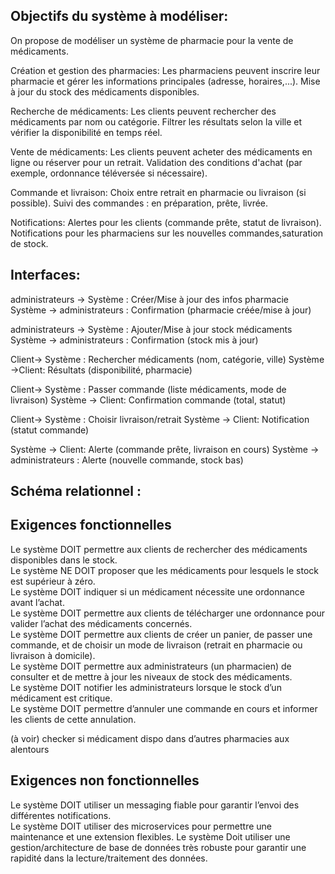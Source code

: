 ## Objectifs du système à modéliser: 
On propose de modéliser un système de pharmacie pour la vente de médicaments.

Création et gestion des pharmacies:
Les pharmaciens peuvent inscrire leur pharmacie et gérer les informations principales (adresse, horaires,...).
Mise à jour du stock des médicaments disponibles.

Recherche de médicaments:
Les clients peuvent rechercher des médicaments par nom ou catégorie.
Filtrer les résultats selon la ville et vérifier la disponibilité en temps réel.

Vente de médicaments:
 Les clients peuvent acheter des médicaments en ligne ou réserver pour un retrait.
 Validation des conditions d'achat (par exemple, ordonnance téléversée si nécessaire).
 
Commande et livraison:
 Choix entre retrait en pharmacie ou livraison (si possible).
 Suivi des commandes : en préparation, prête, livrée.
 
Notifications:
 Alertes pour les clients (commande prête, statut de livraison).
 Notifications pour les pharmaciens sur les nouvelles commandes,saturation de stock.

## Interfaces: 
administrateurs -> Système : Créer/Mise à jour des infos pharmacie
Système -> administrateurs : Confirmation (pharmacie créée/mise à jour)

administrateurs -> Système : Ajouter/Mise à jour stock médicaments
Système -> administrateurs : Confirmation (stock mis à jour)

Client-> Système : Rechercher médicaments (nom, catégorie, ville)
Système ->Client: Résultats (disponibilité, pharmacie)

Client-> Système : Passer commande (liste médicaments, mode de livraison)
Système -> Client: Confirmation commande (total, statut)

Client-> Système : Choisir livraison/retrait
Système -> Client: Notification (statut commande)

Système -> Client: Alerte (commande prête, livraison en cours)
Système -> administrateurs : Alerte (nouvelle commande, stock bas)



## Schéma relationnel :



## Exigences fonctionnelles
Le système DOIT permettre aux clients de rechercher des médicaments disponibles dans le stock.  
Le système NE DOIT proposer que les médicaments pour lesquels le stock est supérieur à zéro.  
Le système DOIT indiquer si un médicament nécessite une ordonnance avant l’achat.  
Le système DOIT permettre aux clients de télécharger une ordonnance pour valider l’achat des médicaments concernés.  
Le système DOIT permettre aux clients de créer un panier, de passer une commande, et de choisir un mode de livraison (retrait en pharmacie ou livraison à domicile).   
Le système DOIT permettre aux administrateurs (un pharmacien) de consulter et de mettre à jour les niveaux de stock des médicaments.  
Le système DOIT notifier les administrateurs lorsque le stock d’un médicament est critique.  
Le système DOIT permettre d’annuler une commande en cours et informer les clients de cette annulation.  

(à voir) checker si médicament dispo dans d’autres pharmacies aux alentours

## Exigences non fonctionnelles

Le système DOIT utiliser un messaging fiable pour garantir l’envoi des différentes notifications.   
Le système DOIT utiliser des microservices pour permettre une maintenance et une extension flexibles.
Le système Doit utiliser une gestion/architecture de base de données très robuste pour garantir une rapidité dans la lecture/traitement des données.
